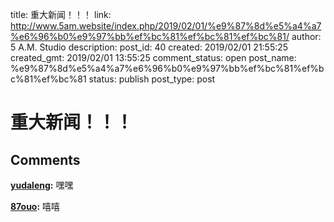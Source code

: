 title: 重大新闻！！！
link: http://www.5am.website/index.php/2019/02/01/%e9%87%8d%e5%a4%a7%e6%96%b0%e9%97%bb%ef%bc%81%ef%bc%81%ef%bc%81/
author: 5 A.M. Studio
description: 
post_id: 40
created: 2019/02/01 21:55:25
created_gmt: 2019/02/01 13:55:25
comment_status: open
post_name: %e9%87%8d%e5%a4%a7%e6%96%b0%e9%97%bb%ef%bc%81%ef%bc%81%ef%bc%81
status: publish
post_type: post

# 重大新闻！！！



## Comments

**[yudaleng](#2 "2019-02-01 23:49:43"):** 嘿嘿

**[87ouo](#3 "2019-02-02 00:57:59"):** 嘻嘻


